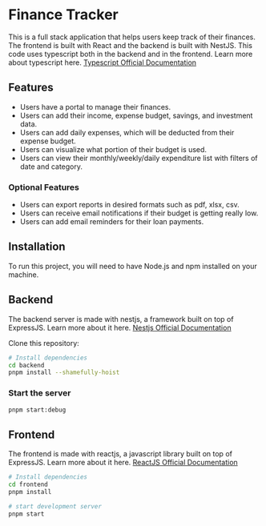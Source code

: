 # Finance Tracker

This is a full stack application that helps users keep track of their finances. The frontend is built with React and the backend is built with NestJS. This code uses typescript both in the backend and in the frontend. Learn more about typescript here. [Typescript Official Documentation](https://www.typescriptlang.org/)

## Features

- Users have a portal to manage their finances.
- Users can add their income, expense budget, savings, and investment data.
- Users can add daily expenses, which will be deducted from their expense budget.
- Users can visualize what portion of their budget is used.
- Users can view their monthly/weekly/daily expenditure list with filters of date and category.

### Optional Features

- Users can export reports in desired formats such as pdf, xlsx, csv.
- Users can receive email notifications if their budget is getting really low.
- Users can add email reminders for their loan payments.

## Installation

To run this project, you will need to have Node.js and npm installed on your machine.

## Backend

The backend server is made with nestjs, a framework built on top of ExpressJS. Learn more about it here. [Nestjs Official Documentation](https://nestjs.com/)

Clone this repository:

```bash
# Install dependencies
cd backend
pnpm install --shamefully-hoist
```

### Start the server

```bash
pnpm start:debug
```

## Frontend

The frontend is made with reactjs, a javascript library built on top of ExpressJS. Learn more about it here. [ReactJS Official Documentation](https://react.dev/)

```bash
# Install dependencies
cd frontend
pnpm install
```

```bash
# start development server
pnpm start
```
